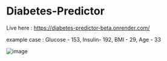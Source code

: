# Diabetes-Predictor

Live here : https://diabetes-predictor-beta.onrender.com/ 

example case : Glucose - 153, Insulin- 192, BMI - 29, Age - 33

![image](https://github.com/beingaromatic/Diabetes-Predictor/assets/82792581/fd036044-d63e-4540-9b74-2f9bf36f2cdb)
